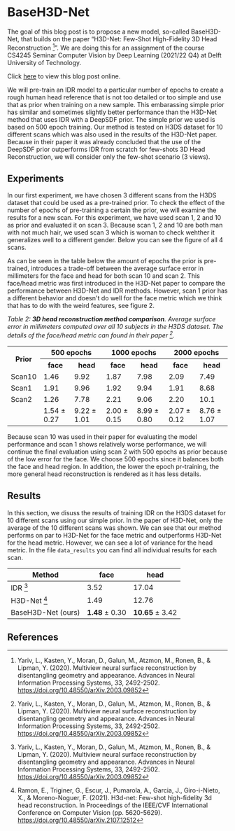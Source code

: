 # BaseH3D-Net
The goal of this blog post is to propose a new model, so-called BaseH3D-Net, that builds on the paper “H3D-Net: Few-Shot High-Fidelity 3D Head Reconstruction [^1]”. We are doing this for an assignment of the course CS4245 Seminar Computer Vision by Deep Learning (2021/22 Q4) at Delft University of Technology.

Click [here](https://hackmd.io/7VpIn0GFTTCApcEB_wX31A?view) to view this blog post online. 

We will pre-train an IDR model to a particular number of epochs to create a rough human head reference that is not too detailed or too simple and use that as prior when training on a new sample. This embarassing simple prior has  similar and sometimes slightly better performance than the H3D-Net method that uses IDR with a DeepSDF prior. The simple prior we used is based on 500 epoch training. Our method is tested on H3DS dataset for 10 different scans which was also used in the results of the H3D-Net paper. Because in their paper it was already concluded that the use of the DeepSDF prior outperforms IDR from scratch for few-shots 3D Head Reconstruction, we will consider only the few-shot scenario (3 views).


## Experiments 
In our first experiment, we have chosen 3 different scans from the H3DS dataset that could be used as a pre-trained prior. To check the effect of the number of epochs of pre-training a certain the prior, we will examine the results for a new scan. For this experiment, we have used scan 1, 2  and 10 as prior and evaluated it on scan 3. Because scan 1, 2 and 10 are both man with not much hair, we used scan 3 which is woman to check wehther it generalizes well to a different gender. Below you can see the figure of all 4 scans. 

As can be seen in the table below the amount of epochs the prior is pre-trained, introduces a trade-off between the average surface error in millimeters for the face and head for both scan 10 and scan 2. This face/head metric was first introduced in the H3D-Net paper to compare the performance between H3D-Net and IDR methods. However, scan 1 prior has a different behavior and doesn't do well for the face metric  which we think that has to do with the weird features, see figure 2. 

*Table 2: **3D head reconstruction method comparison**. Average surface error in millimeters computed over all 10 subjects in the H3DS dataset. The details of the face/head metric can found in their paper [^1].*
<table>
   <tr>
      <th rowspan="2">Prior</th>
      <th colspan="2">500 epochs</th>
      <th colspan="2">1000 epochs</th>
      <th colspan="2">2000 epochs</th>
   </tr>
   <tr>
      <th>face</th>
      <th>head</th>
      <th>face</th>
      <th>head</th>
      <th>face</th>
      <th>head</th>
   </tr>
   <tr>
      <td>Scan10</td>
      <td>1.46</td>
      <td>9.92</td>
      <td>1.87</td>
      <td>7.98</td>
      <td>2.09</td>
      <td>7.49</td>
   </tr>
   <tr>
      <td>Scan1</td>
      <td>1.91</td>
      <td>9.96</td>
      <td>1.92</td>
      <td>9.94</td>
      <td>1.91</td>
      <td>8.68</td>
   </tr>
   <tr>
      <td>Scan2</td>
      <td>1.26</td>
      <td>7.78</td>
      <td>2.21</td>
      <td>9.06</td>
      <td>2.20</td>
      <td>10.1</td>
   </tr>
    <tr>
      <td></td>
      <td>1.54 &#177 0.27</td>
      <td>9.22 &#177 1.01</td>
      <td>2.00 &#177 0.15 </td>
      <td>8.99 &#177 0.80</td>
      <td>2.07 &#177 0.12</td>
      <td>8.76 &#177 1.07</td>
   </tr>
</table>

Because scan 10 was used in their paper for evaluating the model performance and scan 1 shows relatively worse performance, we will continue the final evaluation using scan 2 with 500 epochs as prior because of the low error for the face. We choose 500 epochs since it balances both the face and head region. In addition, the lower the epoch pr-training, the more general head reconstruction is rendered as it has less details. 

## Results
In this section, we disuss the results of training IDR on the H3DS dataset for 10 different scans using our simple prior. In the paper of H3D-Net, only the average of the 10 different scans was shown. We can see that our method performs on par to H3D-Net for the face metric and outperforms H3D-Net for the head metric. However, we can see a lot of variance for the head metric. In the file ``data_results`` you can find all individual results for each scan. 

| Method               | face             | head            |
| -------------------- | ---------------- | --------------- |
| IDR [^1]             | 3.52             | 17.04           |
| H3D-Net [^2]         | 1.49             | 12.76           |
| BaseH3D-Net (ours)   | **1.48** ± 0.30  | **10.65** ± 3.42|







## References
[^1]: Yariv, L., Kasten, Y., Moran, D., Galun, M., Atzmon, M., Ronen, B., & Lipman, Y. (2020). Multiview neural surface reconstruction by disentangling geometry and appearance. Advances in Neural Information Processing Systems, 33, 2492-2502. https://doi.org/10.48550/arXiv.2003.09852


[^2]: Ramon, E., Triginer, G., Escur, J., Pumarola, A., Garcia, J., Giro-i-Nieto, X., & Moreno-Noguer, F. (2021). H3d-net: Few-shot high-fidelity 3d head reconstruction. In Proceedings of the IEEE/CVF International Conference on Computer Vision (pp. 5620-5629). https://doi.org/10.48550/arXiv.2107.12512




